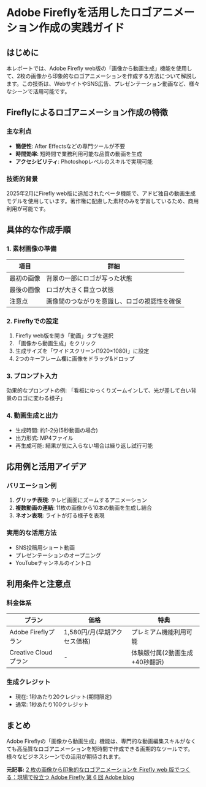 # Adobe Fireflyを活用したロゴアニメーション作成の実践ガイド

## はじめに

本レポートでは、Adobe Firefly web版の「画像から動画生成」機能を使用して、2枚の画像から印象的なロゴアニメーションを作成する方法について解説します。この技術は、WebサイトやSNS広告、プレゼンテーション動画など、様々なシーンで活用可能です。

## Fireflyによるロゴアニメーション作成の特徴

### 主な利点

- **簡便性**: After Effectsなどの専門ツールが不要
- **時間効率**: 短時間で業務利用可能な品質の動画を生成
- **アクセシビリティ**: Photoshopレベルのスキルで実現可能

### 技術的背景

2025年2月にFirefly web版に追加されたベータ機能で、アドビ独自の動画生成モデルを使用しています。著作権に配慮した素材のみを学習しているため、商用利用が可能です。

## 具体的な作成手順

### 1. 素材画像の準備

| 項目 | 詳細 |
|------|------|
| 最初の画像 | 背景の一部にロゴが写った状態 |
| 最後の画像 | ロゴが大きく目立つ状態 |
| 注意点 | 画像間のつながりを意識し、ロゴの視認性を確保 |

### 2. Fireflyでの設定

1. Firefly web版を開き「動画」タブを選択
2. 「画像から動画生成」をクリック
3. 生成サイズを「ワイドスクリーン(1920×1080)」に設定
4. 2つのキーフレーム欄に画像をドラッグ&ドロップ

### 3. プロンプト入力

効果的なプロンプトの例:
「看板にゆっくりズームインして、光が差して白い背景のロゴに変わる様子」

### 4. 動画生成と出力

- 生成時間: 約1-2分(5秒動画の場合)
- 出力形式: MP4ファイル
- 再生成可能: 結果が気に入らない場合は繰り返し試行可能

## 応用例と活用アイデア

### バリエーション例

1. **グリッチ表現**: テレビ画面にズームするアニメーション
2. **複数動画の連結**: 11枚の画像から10本の動画を生成し結合
3. **ネオン表現**: ライトが灯る様子を表現

### 実用的な活用方法

- SNS投稿用ショート動画
- プレゼンテーションのオープニング
- YouTubeチャンネルのイントロ

## 利用条件と注意点

### 料金体系

| プラン | 価格 | 特典 |
|--------|------|------|
| Adobe Fireflyプラン | 1,580円/月(早期アクセス価格) | プレミアム機能利用可能 |
| Creative Cloudプラン | - | 体験版付属(2動画生成+40秒翻訳) |

### 生成クレジット

- 現在: 1秒あたり20クレジット(期間限定)
- 通常: 1秒あたり100クレジット

## まとめ

Adobe Fireflyの「画像から動画生成」機能は、専門的な動画編集スキルがなくても高品質なロゴアニメーションを短時間で作成できる画期的なツールです。様々なビジネスシーンでの活用が期待されます。

**元記事:** [2 枚の画像から印象的なロゴアニメーションを Firefly web 版でつくる：現場で役立つ Adobe Firefly 第 6 回 Adobe blog](https://blog.adobe.com/jp/publish/2025/03/27/cc-firefly-practical-tips-06-logo-animation)
